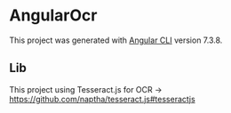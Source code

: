 # AngularOcr

This project was generated with [Angular CLI](https://github.com/angular/angular-cli) version 7.3.8.

## Lib

This project using Tesseract.js for OCR -> https://github.com/naptha/tesseract.js#tesseractjs
